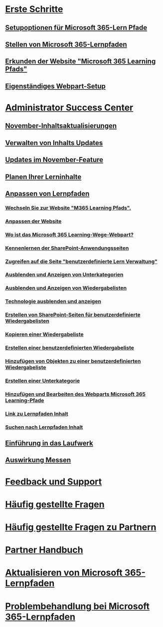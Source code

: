 # [Erste Schritte](index.md)
## [Setupoptionen für Microsoft 365-Lern Pfade](custom_setupoptions.md)
## [Stellen von Microsoft 365-Lernpfaden](custom_provision.md)
## [Erkunden der Website "Microsoft 365 Learning Pfads"](custom_exploresite.md)
## [Eigenständiges Webpart-Setup](custom_manualsetup.md)
# [Administrator Success Center](custom_successcenter.md)
## [November-Inhaltsaktualisierungen](custom_contentupdates.md)
## [Verwalten von Inhalts Updates](custom_contentupdatesmanage.md)
## [Updates im November-Feature](custom_featureupdates.md)
## [Planen Ihrer Lerninhalte](custom_plancontent.md)
## [Anpassen von Lernpfaden](custom_overview.md)
### [Wechseln Sie zur Website "M365 Learning Pfads".](custom_goto.md)
### [Anpassen der Website](custom_edithelp.md)
### [Wo ist das Microsoft 365 Learning-Wege-Webpart?](custom_whereiswebpart.md)
### [Kennenlernen der SharePoint-Anwendungsseiten](custom_apppages.md)
### [Zugreifen auf die Seite "benutzerdefinierte Lern Verwaltung"](custom_accessadmin.md)
### [Ausblenden und Anzeigen von Unterkategorien](custom_hideshowsub.md)
### [Ausblenden und Anzeigen von Wiedergabelisten](custom_hideshowplaylists.md)
### [Technologie ausblenden und anzeigen](custom_hideshowtech.md)
### [Erstellen von SharePoint-Seiten für benutzerdefinierte Wiedergabelisten](custom_createnewpage.md)
### [Kopieren einer Wiedergabeliste](custom_copyplaylist.md)
### [Erstellen einer benutzerdefinierten Wiedergabeliste](custom_createnewplaylist.md)
### [Hinzufügen von Objekten zu einer benutzerdefinierten Wiedergabeliste](custom_addassets.md)
### [Erstellen einer Unterkategorie](custom_createnewcat.md)
### [Hinzufügen und Bearbeiten des Webparts Microsoft 365 Learning-Pfade](custom_addwebpart.md)
### [Link zu Lernpfaden Inhalt](custom_linking.md)
### [Suchen nach Lernpfaden Inhalt](custom_search.md)
## [Einführung in das Laufwerk](driveadoption.md)
## [Auswirkung Messen](custom_measureimpact.md)
# [Feedback und Support](feedback.md)
# [Häufig gestellte Fragen](faq.md)
# [Häufig gestellte Fragen zu Partnern](custom_partner.md)
# [Partner Handbuch](custom_partnerguide.md)
# [Aktualisieren von Microsoft 365-Lernpfaden](custom_update.md)
# [Problembehandlung bei Microsoft 365-Lernpfaden](custom_troubleshooting.md) 